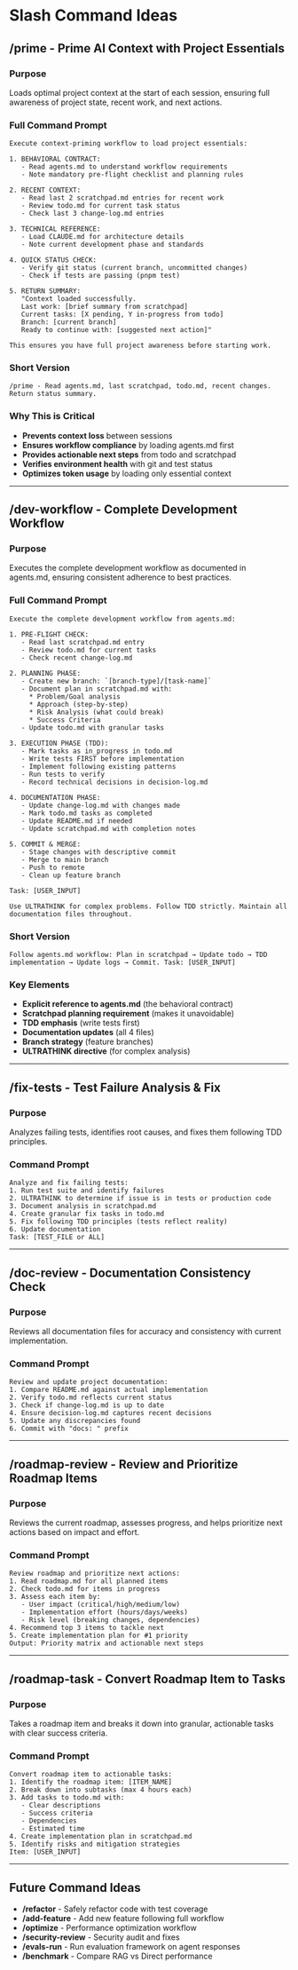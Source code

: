 # Slash Command Ideas

## /prime - Prime AI Context with Project Essentials

### Purpose

Loads optimal project context at the start of each session, ensuring full awareness of project state, recent work, and next actions.

### Full Command Prompt

```
Execute context-priming workflow to load project essentials:

1. BEHAVIORAL CONTRACT:
   - Read agents.md to understand workflow requirements
   - Note mandatory pre-flight checklist and planning rules

2. RECENT CONTEXT:
   - Read last 2 scratchpad.md entries for recent work
   - Review todo.md for current task status
   - Check last 3 change-log.md entries

3. TECHNICAL REFERENCE:
   - Load CLAUDE.md for architecture details
   - Note current development phase and standards

4. QUICK STATUS CHECK:
   - Verify git status (current branch, uncommitted changes)
   - Check if tests are passing (pnpm test)

5. RETURN SUMMARY:
   "Context loaded successfully.
   Last work: [brief summary from scratchpad]
   Current tasks: [X pending, Y in-progress from todo]
   Branch: [current branch]
   Ready to continue with: [suggested next action]"

This ensures you have full project awareness before starting work.
```

### Short Version

```
/prime - Read agents.md, last scratchpad, todo.md, recent changes. Return status summary.
```

### Why This is Critical

- **Prevents context loss** between sessions
- **Ensures workflow compliance** by loading agents.md first
- **Provides actionable next steps** from todo and scratchpad
- **Verifies environment health** with git and test status
- **Optimizes token usage** by loading only essential context

---

## /dev-workflow - Complete Development Workflow

### Purpose

Executes the complete development workflow as documented in agents.md, ensuring consistent adherence to best practices.

### Full Command Prompt

```
Execute the complete development workflow from agents.md:

1. PRE-FLIGHT CHECK:
   - Read last scratchpad.md entry
   - Review todo.md for current tasks
   - Check recent change-log.md

2. PLANNING PHASE:
   - Create new branch: `[branch-type]/[task-name]`
   - Document plan in scratchpad.md with:
     * Problem/Goal analysis
     * Approach (step-by-step)
     * Risk Analysis (what could break)
     * Success Criteria
   - Update todo.md with granular tasks

3. EXECUTION PHASE (TDD):
   - Mark tasks as in_progress in todo.md
   - Write tests FIRST before implementation
   - Implement following existing patterns
   - Run tests to verify
   - Record technical decisions in decision-log.md

4. DOCUMENTATION PHASE:
   - Update change-log.md with changes made
   - Mark todo.md tasks as completed
   - Update README.md if needed
   - Update scratchpad.md with completion notes

5. COMMIT & MERGE:
   - Stage changes with descriptive commit
   - Merge to main branch
   - Push to remote
   - Clean up feature branch

Task: [USER_INPUT]

Use ULTRATHINK for complex problems. Follow TDD strictly. Maintain all documentation files throughout.
```

### Short Version

```
Follow agents.md workflow: Plan in scratchpad → Update todo → TDD implementation → Update logs → Commit. Task: [USER_INPUT]
```

### Key Elements

- **Explicit reference to agents.md** (the behavioral contract)
- **Scratchpad planning requirement** (makes it unavoidable)
- **TDD emphasis** (write tests first)
- **Documentation updates** (all 4 files)
- **Branch strategy** (feature branches)
- **ULTRATHINK directive** (for complex analysis)

---

## /fix-tests - Test Failure Analysis & Fix

### Purpose

Analyzes failing tests, identifies root causes, and fixes them following TDD principles.

### Command Prompt

```
Analyze and fix failing tests:
1. Run test suite and identify failures
2. ULTRATHINK to determine if issue is in tests or production code
3. Document analysis in scratchpad.md
4. Create granular fix tasks in todo.md
5. Fix following TDD principles (tests reflect reality)
6. Update documentation
Task: [TEST_FILE or ALL]
```

---

## /doc-review - Documentation Consistency Check

### Purpose

Reviews all documentation files for accuracy and consistency with current implementation.

### Command Prompt

```
Review and update project documentation:
1. Compare README.md against actual implementation
2. Verify todo.md reflects current status
3. Check if change-log.md is up to date
4. Ensure decision-log.md captures recent decisions
5. Update any discrepancies found
6. Commit with "docs: " prefix
```

---

## /roadmap-review - Review and Prioritize Roadmap Items

### Purpose

Reviews the current roadmap, assesses progress, and helps prioritize next actions based on impact and effort.

### Command Prompt

```
Review roadmap and prioritize next actions:
1. Read roadmap.md for all planned items
2. Check todo.md for items in progress
3. Assess each item by:
   - User impact (critical/high/medium/low)
   - Implementation effort (hours/days/weeks)
   - Risk level (breaking changes, dependencies)
4. Recommend top 3 items to tackle next
5. Create implementation plan for #1 priority
Output: Priority matrix and actionable next steps
```

---

## /roadmap-task - Convert Roadmap Item to Tasks

### Purpose

Takes a roadmap item and breaks it down into granular, actionable tasks with clear success criteria.

### Command Prompt

```
Convert roadmap item to actionable tasks:
1. Identify the roadmap item: [ITEM_NAME]
2. Break down into subtasks (max 4 hours each)
3. Add tasks to todo.md with:
   - Clear descriptions
   - Success criteria
   - Dependencies
   - Estimated time
4. Create implementation plan in scratchpad.md
5. Identify risks and mitigation strategies
Item: [USER_INPUT]
```

---

## Future Command Ideas

- **/refactor** - Safely refactor code with test coverage
- **/add-feature** - Add new feature following full workflow
- **/optimize** - Performance optimization workflow
- **/security-review** - Security audit and fixes
- **/evals-run** - Run evaluation framework on agent responses
- **/benchmark** - Compare RAG vs Direct performance
